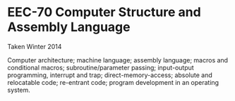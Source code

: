 EEC-70  Computer Structure and Assembly Language
======
Taken Winter 2014

Computer architecture; machine language; assembly language; macros and conditional macros; subroutine/parameter passing; input-output programming, interrupt and trap; direct-memory-access; absolute and relocatable code; re-entrant code; program development in an operating system.
